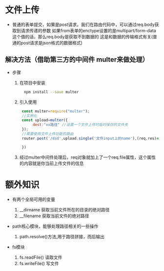 # 文件上传

 - 普通的表单提交，如果是post请求，我们在路由代码中，可以通过req.body获取到请求传递的参数
   如果from表单的enctype设置的是multipart/form-data这个值的话，那么req.body是获取不到数据的
   这是和数据的传输格式有关(普通的post请求是json格式的数据格式)
 ## 解决方法（借助第三方的中间件 multer来做处理）
   - 步骤
     1. 在项目中安装
        ```bash
          npm install --save multer
        ```

     2. 引入使用
        ```js
         const multer=require("multer");
         //实例化
         const upload=multer({
              dest:"xx路径" //设置一个文件上传时临时保存的文件夹 
         });
         //需要使用文件上传功能的路由
         router.post('/dsd',upload.single('文件input上的name'),(req,res)=>{

         })
        ```
     3. 经过multer中间件处理后，req对象就加上了一个req.file属性，这个属性的内容就是你当前上传文件的信息


# 额外知识

- 有两个全局可用的变量 
  1. __dirname  获取当前文件所在的目录的绝对路径
  2. __filename 获取当前文件的绝对路径

- path核心模块，能够处理路径相关的一些操作
  1. path.resolve()方法,用于路径拼接，而后输出

- fs模块
  1. fs.readFile() 读取文件
  2. fs.writeFile() 写文件 